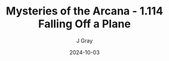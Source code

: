 ---
title: 'Mysteries of the Arcana - 1.114 Falling Off a Plane'
alt: 'Mysteries of the Arcana'
date: '2024-10-03'
author: 'J Gray'
artist: 'Keira'
---
